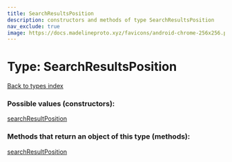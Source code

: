 ```yaml
---
title: SearchResultsPosition
description: constructors and methods of type SearchResultsPosition
nav_exclude: true
image: https://docs.madelineproto.xyz/favicons/android-chrome-256x256.png
---
```

# Type: SearchResultsPosition
[Back to types index](index.md)



### Possible values (constructors):

[searchResultPosition](/API_docs/constructors/searchResultPosition.md)  



### Methods that return an object of this type (methods):



[searchResultPosition](/API_docs/constructors/searchResultPosition.md)  

